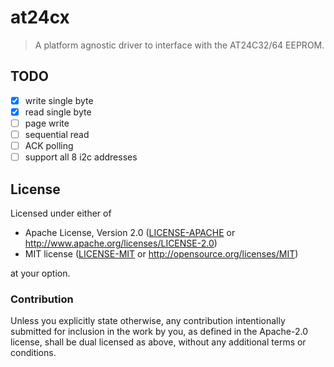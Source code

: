 # at24cx

> A platform agnostic driver to interface with the AT24C32/64 EEPROM.

## TODO

- [X] write single byte
- [X] read single byte
- [ ] page write
- [ ] sequential read
- [ ] ACK polling
- [ ] support all 8 i2c addresses

## License

Licensed under either of

- Apache License, Version 2.0 ([LICENSE-APACHE](LICENSE-APACHE) or
  http://www.apache.org/licenses/LICENSE-2.0)
- MIT license ([LICENSE-MIT](LICENSE-MIT) or http://opensource.org/licenses/MIT)

at your option.

### Contribution

Unless you explicitly state otherwise, any contribution intentionally submitted
for inclusion in the work by you, as defined in the Apache-2.0 license, shall be
dual licensed as above, without any additional terms or conditions.
